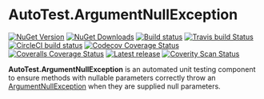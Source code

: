 ﻿AutoTest.ArgumentNullException
==============================
[![NuGet Version](https://img.shields.io/nuget/v/AutoTest.ArgumentNullException.svg)](https://www.nuget.org/packages/AutoTest.ArgumentNullException "NuGet Version")
[![NuGet Downloads](https://img.shields.io/nuget/dt/AutoTest.ArgumentNullException.svg)](https://www.nuget.org/packages/AutoTest.ArgumentNullException "NuGet Downloads")
[![Build status](https://img.shields.io/appveyor/ci/JSkimming/autotest-argumentnullexception/master.svg?label=AppVeyor)](https://ci.appveyor.com/project/JSkimming/autotest-argumentnullexception "AppVeyor build status")
[![Travis build Status](https://img.shields.io/travis/AutoTestNET/AutoTest.ArgumentNullException/master.svg?label=Travis)](https://travis-ci.org/AutoTestNET/AutoTest.ArgumentNullException "Travis build status")
[![CircleCI build status](https://img.shields.io/circleci/project/github/AutoTestNET/AutoTest.ArgumentNullException/master.svg?label=CircleCI)](https://circleci.com/gh/JSkimming/AutoTestNET/AutoTest.ArgumentNullException "CircleCI build status")
[![Codecov Coverage Status](https://img.shields.io/codecov/c/github/AutoTestNET/AutoTest.ArgumentNullException/master.svg?label=Codecov)](https://codecov.io/gh/AutoTestNET/AutoTest.ArgumentNullException "Codecov Coverage Status")
[![Coveralls Coverage Status](https://img.shields.io/coveralls/github/AutoTestNET/AutoTest.ArgumentNullException/master.svg?label=Coveralls)](https://coveralls.io/r/AutoTestNET/AutoTest.ArgumentNullException "Coveralls Coverage Status")
[![Latest release](https://img.shields.io/github/release/AutoTestNET/AutoTest.ArgumentNullException.svg)](https://github.com/AutoTestNET/AutoTest.ArgumentNullException/releases "Latest release")
[![Coverity Scan Status](https://img.shields.io/coverity/scan/4829.svg)](https://scan.coverity.com/projects/4829 "Coverity Scan Status")

**AutoTest.ArgumentNullException** is an automated unit testing component to ensure methods with nullable parameters correctly throw an [ArgumentNullException](http://msdn.microsoft.com/en-us/library/system.argumentnullexception.aspx) when they are supplied null parameters.
